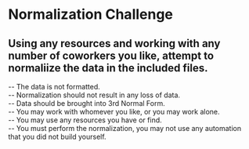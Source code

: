 # Normalization Challenge

## Using any resources and working with any number of coworkers you like, attempt to normaliize the data in the included files.

-- The data is not formatted.  
-- Normalization should not result in any loss of data.  
-- Data should be brought into 3rd Normal Form.  
-- You may work with whomever you like, or you may work alone.  
-- You may use any resources you have or find.  
-- You must perform the normalization, you may not use any automation that you did not build yourself.  